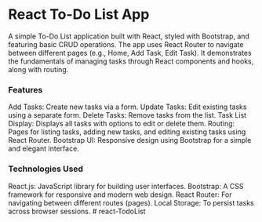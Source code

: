 # React To-Do List App

A simple To-Do List application built with React, styled with Bootstrap, and featuring basic CRUD operations. The app uses React Router to navigate between different pages (e.g., Home, Add Task, Edit Task). It demonstrates the fundamentals of managing tasks through React components and hooks, along with routing.

### Features

Add Tasks: Create new tasks via a form.
Update Tasks: Edit existing tasks using a separate form.
Delete Tasks: Remove tasks from the list.
Task List Display: Displays all tasks with options to edit or delete them.
Routing: Pages for listing tasks, adding new tasks, and editing existing tasks using React Router.
Bootstrap UI: Responsive design using Bootstrap for a simple and elegant interface.

### Technologies Used

React.js: JavaScript library for building user interfaces.
Bootstrap: A CSS framework for responsive and modern web design.
React Router: For navigating between different routes (pages).
Local Storage: To persist tasks across browser sessions.
#   r e a c t - T o d o L i s t  
 